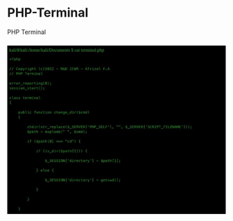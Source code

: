 # PHP-Terminal
PHP Terminal
###
![tool](https://raw.githubusercontent.com/afrzlfa/PHP-Terminal/main/terminal.jpg)
